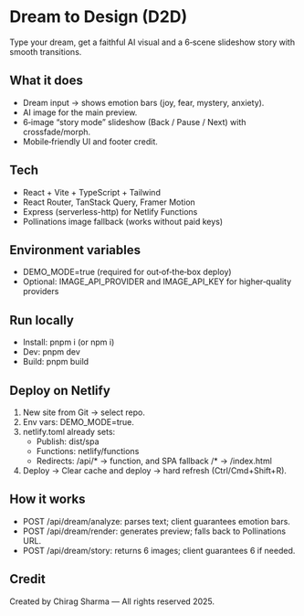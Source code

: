# Dream to Design (D2D)

Type your dream, get a faithful AI visual and a 6‑scene slideshow story with smooth transitions.

## What it does
- Dream input → shows emotion bars (joy, fear, mystery, anxiety).
- AI image for the main preview.
- 6‑image “story mode” slideshow (Back / Pause / Next) with crossfade/morph.
- Mobile‑friendly UI and footer credit.

## Tech
- React + Vite + TypeScript + Tailwind
- React Router, TanStack Query, Framer Motion
- Express (serverless-http) for Netlify Functions
- Pollinations image fallback (works without paid keys)

## Environment variables
- DEMO_MODE=true (required for out‑of‑the‑box deploy)
- Optional: IMAGE_API_PROVIDER and IMAGE_API_KEY for higher‑quality providers

## Run locally
- Install: pnpm i (or npm i)
- Dev: pnpm dev
- Build: pnpm build

## Deploy on Netlify
1) New site from Git → select repo.
2) Env vars: DEMO_MODE=true.
3) netlify.toml already sets:
   - Publish: dist/spa
   - Functions: netlify/functions
   - Redirects: /api/* → function, and SPA fallback /* → /index.html
4) Deploy → Clear cache and deploy → hard refresh (Ctrl/Cmd+Shift+R).

## How it works
- POST /api/dream/analyze: parses text; client guarantees emotion bars.
- POST /api/dream/render: generates preview; falls back to Pollinations URL.
- POST /api/dream/story: returns 6 images; client guarantees 6 if needed.

## Credit
Created by Chirag Sharma — All rights reserved 2025.
